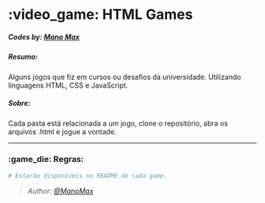 <h1> :video_game: HTML Games </h1>
<h5>
  Codes by: <a href="https://github.com/ManoMax">Mano Max</a>
</h5>

<p>
  <h5>Resumo:</h5>
  
  Alguns jogos que fiz em cursos ou desafios da universidade. Utilizando linguagens HTML, CSS e JavaScript.
  
  <h5>Sobre:</h5>
  
  Cada pasta está relacionada a um jogo, clone o repositório, abra os arquivos .html e jogue a vontade.
</p>

____

<h3> :game_die: Regras: </h3>

```bash
# Estarão disponíveis no README de cada game.
```

<p><i>
  
>*Author: [@ManoMax](https://github.com/ManoMax)*

</i></p>
